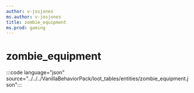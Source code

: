 ```yaml
---
author: v-josjones
ms.author: v-josjones
title: zombie_equipment
ms.prod: gaming
---
```


# zombie_equipment
 
:::code language="json" source="../../../VanillaBehaviorPack/loot_tables/entities/zombie_equipment.json":::
